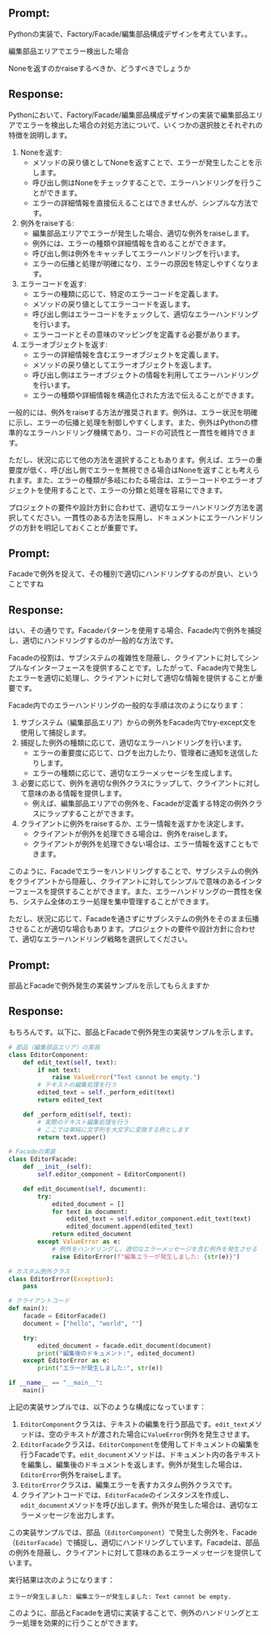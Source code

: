 ## Prompt:
Pythonの実装で、Factory/Facade/編集部品構成デザインを考えています。。

編集部品エリアでエラー検出した場合

Noneを返すのかraiseするべきか、どうすべきでしょうか

## Response:
Pythonにおいて、Factory/Facade/編集部品構成デザインの実装で編集部品エリアでエラーを検出した場合の対処方法について、いくつかの選択肢とそれぞれの特徴を説明します。

1. Noneを返す:
   * メソッドの戻り値としてNoneを返すことで、エラーが発生したことを示します。
   * 呼び出し側はNoneをチェックすることで、エラーハンドリングを行うことができます。
   * エラーの詳細情報を直接伝えることはできませんが、シンプルな方法です。
2. 例外をraiseする:
   * 編集部品エリアでエラーが発生した場合、適切な例外をraiseします。
   * 例外には、エラーの種類や詳細情報を含めることができます。
   * 呼び出し側は例外をキャッチしてエラーハンドリングを行います。
   * エラーの伝播と処理が明確になり、エラーの原因を特定しやすくなります。
3. エラーコードを返す:
   * エラーの種類に応じて、特定のエラーコードを定義します。
   * メソッドの戻り値としてエラーコードを返します。
   * 呼び出し側はエラーコードをチェックして、適切なエラーハンドリングを行います。
   * エラーコードとその意味のマッピングを定義する必要があります。
4. エラーオブジェクトを返す:
   * エラーの詳細情報を含むエラーオブジェクトを定義します。
   * メソッドの戻り値としてエラーオブジェクトを返します。
   * 呼び出し側はエラーオブジェクトの情報を利用してエラーハンドリングを行います。
   * エラーの種類や詳細情報を構造化された方法で伝えることができます。

一般的には、例外をraiseする方法が推奨されます。例外は、エラー状況を明確に示し、エラーの伝播と処理を制御しやすくします。また、例外はPythonの標準的なエラーハンドリング機構であり、コードの可読性と一貫性を維持できます。

ただし、状況に応じて他の方法を選択することもあります。例えば、エラーの重要度が低く、呼び出し側でエラーを無視できる場合はNoneを返すことも考えられます。また、エラーの種類が多岐にわたる場合は、エラーコードやエラーオブジェクトを使用することで、エラーの分類と処理を容易にできます。

プロジェクトの要件や設計方針に合わせて、適切なエラーハンドリング方法を選択してください。一貫性のある方法を採用し、ドキュメントにエラーハンドリングの方針を明記しておくことが重要です。

## Prompt:
Facadeで例外を捉えて、その種別で適切にハンドリングするのが良い、ということですね

## Response:
はい、その通りです。Facadeパターンを使用する場合、Facade内で例外を捕捉し、適切にハンドリングするのが一般的な方法です。

Facadeの役割は、サブシステムの複雑性を隠蔽し、クライアントに対してシンプルなインターフェースを提供することです。したがって、Facade内で発生したエラーを適切に処理し、クライアントに対して適切な情報を提供することが重要です。

Facade内でのエラーハンドリングの一般的な手順は次のようになります：

1. サブシステム（編集部品エリア）からの例外をFacade内でtry-except文を使用して捕捉します。
2. 捕捉した例外の種類に応じて、適切なエラーハンドリングを行います。
   * エラーの重要度に応じて、ログを出力したり、管理者に通知を送信したりします。
   * エラーの種類に応じて、適切なエラーメッセージを生成します。
3. 必要に応じて、例外を適切な例外クラスにラップして、クライアントに対して意味のある情報を提供します。
   * 例えば、編集部品エリアでの例外を、Facadeが定義する特定の例外クラスにラップすることができます。
4. クライアントに例外をraiseするか、エラー情報を返すかを決定します。
   * クライアントが例外を処理できる場合は、例外をraiseします。
   * クライアントが例外を処理できない場合は、エラー情報を返すこともできます。

このように、Facadeでエラーをハンドリングすることで、サブシステムの例外をクライアントから隠蔽し、クライアントに対してシンプルで意味のあるインターフェースを提供することができます。また、エラーハンドリングの一貫性を保ち、システム全体のエラー処理を集中管理することができます。

ただし、状況に応じて、Facadeを通さずにサブシステムの例外をそのまま伝播させることが適切な場合もあります。プロジェクトの要件や設計方針に合わせて、適切なエラーハンドリング戦略を選択してください。

## Prompt:
部品とFacadeで例外発生の実装サンプルを示してもらえますか

## Response:
もちろんです。以下に、部品とFacadeで例外発生の実装サンプルを示します。

```python
# 部品（編集部品エリア）の実装
class EditorComponent:
    def edit_text(self, text):
        if not text:
            raise ValueError("Text cannot be empty.")
        # テキストの編集処理を行う
        edited_text = self._perform_edit(text)
        return edited_text

    def _perform_edit(self, text):
        # 実際のテキスト編集処理を行う
        # ここでは単純に文字列を大文字に変換する例とします
        return text.upper()

# Facadeの実装
class EditorFacade:
    def __init__(self):
        self.editor_component = EditorComponent()

    def edit_document(self, document):
        try:
            edited_document = []
            for text in document:
                edited_text = self.editor_component.edit_text(text)
                edited_document.append(edited_text)
            return edited_document
        except ValueError as e:
            # 例外をハンドリングし、適切なエラーメッセージを含む例外を発生させる
            raise EditorError(f"編集エラーが発生しました: {str(e)}")

# カスタム例外クラス
class EditorError(Exception):
    pass

# クライアントコード
def main():
    facade = EditorFacade()
    document = ["hello", "world", ""]

    try:
        edited_document = facade.edit_document(document)
        print("編集後のドキュメント:", edited_document)
    except EditorError as e:
        print("エラーが発生しました:", str(e))

if __name__ == "__main__":
    main()
```

上記の実装サンプルでは、以下のような構成になっています：

1. `EditorComponent`クラスは、テキストの編集を行う部品です。`edit_text`メソッドは、空のテキストが渡された場合に`ValueError`例外を発生させます。
2. `EditorFacade`クラスは、`EditorComponent`を使用してドキュメントの編集を行うFacadeです。`edit_document`メソッドは、ドキュメント内の各テキストを編集し、編集後のドキュメントを返します。例外が発生した場合は、`EditorError`例外をraiseします。
3. `EditorError`クラスは、編集エラーを表すカスタム例外クラスです。
4. クライアントコードでは、`EditorFacade`のインスタンスを作成し、`edit_document`メソッドを呼び出します。例外が発生した場合は、適切なエラーメッセージを出力します。

この実装サンプルでは、部品（`EditorComponent`）で発生した例外を、Facade（`EditorFacade`）で捕捉し、適切にハンドリングしています。Facadeは、部品の例外を隠蔽し、クライアントに対して意味のあるエラーメッセージを提供しています。

実行結果は次のようになります：

```
エラーが発生しました: 編集エラーが発生しました: Text cannot be empty.
```

このように、部品とFacadeを適切に実装することで、例外のハンドリングとエラー処理を効果的に行うことができます。

